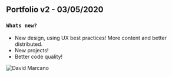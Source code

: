 ## Portfolio v2 - 03/05/2020

### `Whats new?`

- New design, using UX best practices! More content and better distributed.
- New projects!
- Better code quality!

![David Marcano](https://repository-images.githubusercontent.com/261012982/3cb07480-9579-11ea-8546-8d1bbd45ad4c)
